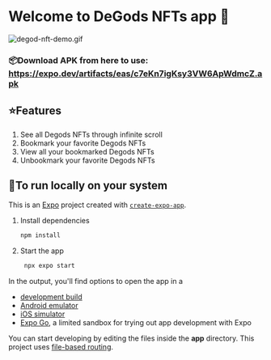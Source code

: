 # Welcome to DeGods NFTs app 👋

![degod-nft-demo.gif](degod-nft-demo.gif)

### 📦Download APK from here to use: https://expo.dev/artifacts/eas/c7eKn7igKsy3VW6ApWdmcZ.apk

## ⭐Features
1. See all Degods NFTs through infinite scroll
2. Bookmark your favorite Degods NFTs
3. View all your bookmarked Degods NFTs
4. Unbookmark your favorite Degods NFTs


## 🔨To run locally on your system

This is an [Expo](https://expo.dev) project created with [`create-expo-app`](https://www.npmjs.com/package/create-expo-app).
1. Install dependencies

   ```bash
   npm install
   ```

2. Start the app

   ```bash
    npx expo start
   ```

In the output, you'll find options to open the app in a

- [development build](https://docs.expo.dev/develop/development-builds/introduction/)
- [Android emulator](https://docs.expo.dev/workflow/android-studio-emulator/)
- [iOS simulator](https://docs.expo.dev/workflow/ios-simulator/)
- [Expo Go](https://expo.dev/go), a limited sandbox for trying out app development with Expo

You can start developing by editing the files inside the **app** directory. This project uses [file-based routing](https://docs.expo.dev/router/introduction).

